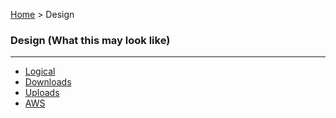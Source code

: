 [Home](../readme.md) > Design

### Design (What this may look like)

---

- [Logical](logical.md)
- [Downloads](downloads.md)
- [Uploads](uploads.md)
- [AWS](aws.md)


